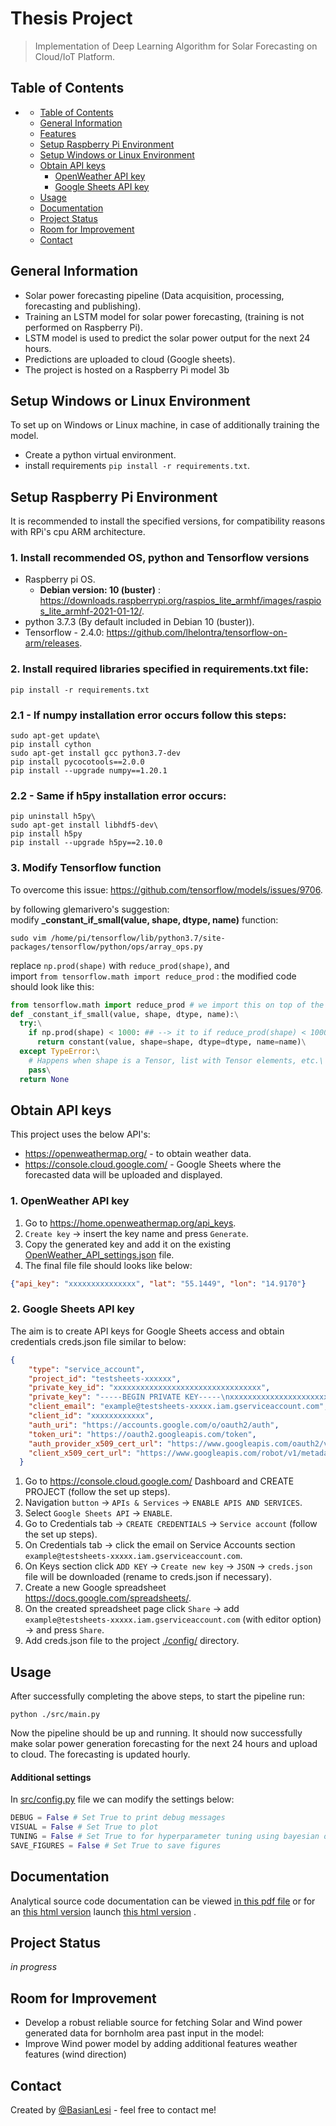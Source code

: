 # Thesis Project
> Implementation of Deep Learning Algorithm for Solar Forecasting on Cloud/IoT Platform.
<!-- > Live demo [_here_](https://www.example.com). If you have the project hosted somewhere, include the link here. -->

## Table of Contents
- [](#)
  - [Table of Contents](#table-of-contents)
  - [General Information](#general-information)
  - [Features](#features)
  - [Setup Raspberry Pi Environment](#setup-raspberry-pi-environment)
  - [Setup Windows or Linux Environment](#setup-windows-or-linux-environment)
  - [Obtain API keys](#obtain-api-keys)
    - [OpenWeather API key](#1-openweather-api-key)
    - [Google Sheets API key](#2-google-sheets-api-key)
  - [Usage](#usage)
  - [Documentation](#documentation)
  - [Project Status](#project-status)
  - [Room for Improvement](#room-for-improvement)
  - [Contact](#contact)
<!-- * [License](#license) -->


## General Information
- Solar power forecasting pipeline (Data acquisition, processing, forecasting and publishing). 
- Training an LSTM model for solar power forecasting, (training is not performed on Raspberry Pi).
- LSTM model is used to predict the solar power output for the next 24 hours.
- Predictions are uploaded to cloud (Google sheets).
- The project is hosted on a Raspberry Pi model 3b

## Setup Windows or Linux Environment
To set up on Windows or Linux machine, in case of additionally training the model. 
- Create a python virtual environment.
- install requirements `pip install -r requirements.txt`. 

## Setup Raspberry Pi Environment
It is recommended to install the specified versions, for compatibility reasons with RPi's cpu ARM architecture.



### 1. Install recommended OS, python and Tensorflow versions
- Raspberry pi OS. 
  - **Debian version: 10 (buster)** : https://downloads.raspberrypi.org/raspios_lite_armhf/images/raspios_lite_armhf-2021-01-12/.
- python 3.7.3 (By default included in Debian 10 (buster)).
- Tensorflow - 2.4.0: https://github.com/lhelontra/tensorflow-on-arm/releases.

### 2. Install required libraries specified in requirements.txt file:
```console
pip install -r requirements.txt
```

### 2.1 - If numpy installation error occurs follow this steps:
```console
sudo apt-get update\
pip install cython
sudo apt-get install gcc python3.7-dev
pip install pycocotools==2.0.0
pip install --upgrade numpy==1.20.1
```

### 2.2 - Same if h5py installation error occurs:
```console
pip uninstall h5py\
sudo apt-get install libhdf5-dev\
pip install h5py
pip install --upgrade h5py==2.10.0
```

### 3. Modify Tensorflow function
To overcome this issue: https://github.com/tensorflow/models/issues/9706.

by following glemarivero's suggestion:\
modify **_constant_if_small(value, shape, dtype, name)** function: 

```console
sudo vim /home/pi/tensorflow/lib/python3.7/site-packages/tensorflow/python/ops/array_ops.py
```
replace  `np.prod(shape)` with `reduce_prod(shape)`, and \
import `from tensorflow.math import reduce_prod` : the modified code should look like this:

```python
from tensorflow.math import reduce_prod # we import this on top of the file
def _constant_if_small(value, shape, dtype, name):\
  try:\
    if np.prod(shape) < 1000: ## --> it to if reduce_prod(shape) < 1000:\
      return constant(value, shape=shape, dtype=dtype, name=name)\
  except TypeError:\
    # Happens when shape is a Tensor, list with Tensor elements, etc.\
    pass\
  return None
  ```
## Obtain API keys
This project uses the below API's:
  - https://openweathermap.org/ - to obtain weather data.
  - https://console.cloud.google.com/ - Google Sheets where the forecasted data will be uploaded and displayed.

### 1. OpenWeather API key
1. Go to https://home.openweathermap.org/api_keys.
1. `Create key` -> insert the key name and press `Generate`.
2. Copy the generated key and add it on the existing [OpenWeather_API_settings.json](https://github.com/BasianLesi/solar-power-forecasting-thesis-project/blob/master/config/OpenWeather_API_settings.json#:~:text=%7B-,%22api_key%22%3A%20%22%22,-%2C%20%22lat%22) file.  
3. The final file file should looks like below:

```json
{"api_key": "xxxxxxxxxxxxxxx", "lat": "55.1449", "lon": "14.9170"}
```

### 2. Google Sheets API key
The aim is to create API keys for Google Sheets access and obtain credentials creds.json file similar to below:
```json
{
    "type": "service_account",
    "project_id": "testsheets-xxxxxx",
    "private_key_id": "xxxxxxxxxxxxxxxxxxxxxxxxxxxxxxxxx",
    "private_key": "-----BEGIN PRIVATE KEY-----\nxxxxxxxxxxxxxxxxxxxxxxx\n-----END PRIVATE KEY-----\n",
    "client_email": "example@testsheets-xxxxx.iam.gserviceaccount.com",
    "client_id": "xxxxxxxxxxxx",
    "auth_uri": "https://accounts.google.com/o/oauth2/auth",
    "token_uri": "https://oauth2.googleapis.com/token",
    "auth_provider_x509_cert_url": "https://www.googleapis.com/oauth2/v1/certs",
    "client_x509_cert_url": "https://www.googleapis.com/robot/v1/metadata/x509/example%40testsheets-xxxxxx.iam.gserviceaccount.com"
  }
```
1. Go to https://console.cloud.google.com/ Dashboard and CREATE PROJECT (follow the set up steps).
1. Navigation `button` -> `APIs & Services` -> `ENABLE APIS AND SERVICES`.
1. Select `Google Sheets API` -> `ENABLE`.
1. Go to Credentials tab -> `CREATE CREDENTIALS` -> `Service account` (follow the set up steps).
1. On Credentials tab -> click the email on Service Accounts section `example@testsheets-xxxxx.iam.gserviceaccount.com`.
1. On Keys section click `ADD KEY` -> `Create new key` -> `JSON` -> `creds.json` file will be downloaded (rename to creds.json if necessary).
1. Create a new Google spreadsheet https://docs.google.com/spreadsheets/.
1. On the created spreadsheet page click `Share` -> add `example@testsheets-xxxxx.iam.gserviceaccount.com` (with editor option) -> and press `Share`. 
1. Add creds.json file to the project [./config/](https://github.com/BasianLesi/solar-power-forecasting-thesis-project/tree/master/config) directory.


## Usage
After successfully completing the above steps, to start the pipeline run:

`python ./src/main.py`

Now the pipeline should be up and running. It should now successfully make solar power generation forecasting for the next 24 hours and upload to cloud. The forecasting is updated hourly.

#### Additional settings
In [src/config.py](https://github.com/BasianLesi/solar-power-forecasting-thesis-project/blob/master/src/config.py#:~:text=DEBUG%20%3D%20True,to%20save%20figures) file we can modify the settings below:
```python
DEBUG = False # Set True to print debug messages
VISUAL = False # Set True to plot
TUNING = False # Set True to for hyperparameter tuning using bayesian optimization            
SAVE_FIGURES = False # Set True to save figures
```

## Documentation
Analytical source code documentation can be viewed [in this pdf file](https://github.com/BasianLesi/solar-power-forecasting-thesis-project/blob/master/doxygen_docs/documentation.pdf) or for an [this html version](https://github.com/BasianLesi/solar-power-forecasting-thesis-project/blob/master/doxygen_docs/html/) launch [this html version](https://github.com/BasianLesi/solar-power-forecasting-thesis-project/blob/master/doxygen_docs/html/index.html) .

## Project Status
_in progress_ 


## Room for Improvement
- Develop a robust reliable source for fetching Solar and Wind power generated data for bornholm area past input in the model:
- Improve Wind power model by adding additional features weather features (wind direction)

## Contact
Created by [@BasianLesi](basian.lesi@gmai.com) - feel free to contact me!